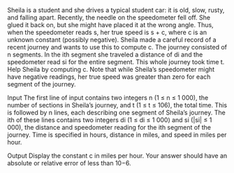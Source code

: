 Sheila is a student and she drives a typical student car: it is old, slow, rusty, and falling apart. Recently, the needle on the speedometer fell off. She glued it back on, but she might have placed it at the wrong angle. Thus, when the speedometer reads s, her true speed is s + c, where c is an unknown constant (possibly negative).
Sheila made a careful record of a recent journey and wants to use this to compute c. The journey consisted of n segments. In the ith segment she traveled a distance of di and the speedometer read si for the entire segment. This whole journey took time t. Help Sheila by computing c.
Note that while Sheila’s speedometer might have negative readings, her true speed was greater than zero for each segment of the journey.

Input
The first line of input contains two integers n (1 ≤ n ≤ 1 000), the number of sections in Sheila’s journey, and t (1 ≤ t ≤ 106), the total time. This is followed by n lines, each describing one segment of Sheila’s journey. The ith of these lines contains two integers di (1 ≤ di ≤ 1 000) and si (|si| ≤ 1 000), the distance and speedometer reading for the ith segment of the journey. Time is specified in hours, distance in miles, and speed in miles per hour.

Output
Display the constant c in miles per hour. Your answer should have an absolute or relative error of less than 10−6.
